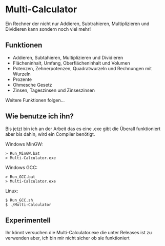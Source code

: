 # Multi-Calculator
Ein Rechner der nicht nur Addieren, Subtrahieren, Multiplizieren und Dividieren kann sondern noch viel mehr!

## Funktionen
- Addieren, Subtahieren, Multiplizieren und Dividieren
- Flächeninhalt, Umfang, Oberflächeninhalt und Volumen
- Potenzen, Zehnerpotenzen, Quadratwurzeln und Rechnungen mit Wurzeln
- Prozente
- Ohmesche Gesetz
- Zinsen, Tageszinsen und Zinseszinsen

Weitere Funktionen folgen...

## Wie benutze ich ihn?
Bis jetzt bin ich an der Arbeit das es eine .exe gibt die Überall funktioniert aber bis dahin,
wird ein Compiler benötigt.

Windows MinGW:
```
> Run_MinGW.bat
> Multi-Calculator.exe
```

Windows GCC:
```
> Run_GCC.bat
> Multi-Calculator.exe
```

Linux:
```
$ Run_GCC.sh
$ ./Multi-Calculator
```

## Experimentell
Ihr könnt versuchen die Multi-Calculator.exe die unter Releases ist zu verwenden aber,
ich bin mir nicht sicher ob sie funktioniert
